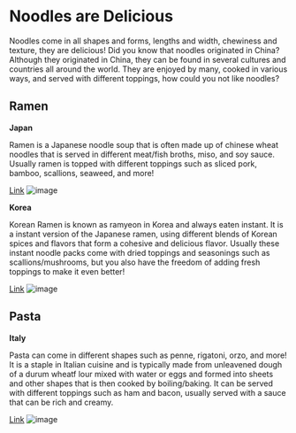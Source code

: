 # Noodles are Delicious

Noodles come in all shapes and forms, lengths and width, chewiness and texture, they are delicious! Did you know that noodles originated in China? Although they originated in China, they can be found in several cultures and countries all around the world. They are enjoyed by many, cooked in various ways, and served with different toppings, how could you not like noodles?

## Ramen

**Japan**

Ramen is a Japanese noodle soup that is often made up of chinese wheat noodles that is served in different meat/fish broths, miso, and soy sauce. Usually ramen is topped with different toppings such as sliced pork, bamboo, scallions, seaweed, and more!

[Link](https://www.google.com/url?sa=i&url=https%3A%2F%2Fen.wikipedia.org%2Fwiki%2FRamen&psig=AOvVaw1oOQGTK0u9ZdEQpFN-DsC5&ust=1602531545240000&source=images&cd=vfe&ved=0CAIQjRxqFwoTCLidyLClrewCFQAAAAAdAAAAABAD)
![image](https://upload.wikimedia.org/wikipedia/commons/thumb/d/dc/Shoyu_Ramen.jpg/1200px-Shoyu_Ramen.jpg)

**Korea**

Korean Ramen is known as ramyeon in Korea and always eaten instant. It is a instant version of the Japanese ramen, using different blends of Korean spices and flavors that form a cohesive and delicious flavor. Usually these instant noodle packs come with dried toppings and seasonings such as scallions/mushrooms, but you also have the freedom of adding fresh toppings to make it even better!

[Link](https://www.google.com/url?sa=i&url=https%3A%2F%2Fsharedappetite.com%2Frecipes%2Fspicy-korean-kimchi-ramen%2F&psig=AOvVaw1HSGVpxH01i6o0XVqKGKfP&ust=1602531854992000&source=images&cd=vfe&ved=0CAIQjRxqFwoTCKCBlcKmrewCFQAAAAAdAAAAABAE)
![image](https://sharedappetite.com/wp-content/uploads/2015/10/quick-easy-korean-kimchi-ramen-5-copy.jpg)

## Pasta

**Italy**

Pasta can come in different shapes such as penne, rigatoni, orzo, and more! It is a staple in Italian cuisine and is typically made from unleavened dough of a durum wheatf lour mixed with water or eggs and formed into sheets and other shapes that is then cooked by boiling/baking. It can be served with different toppings such as ham and bacon, usually served with a sauce that can be rich and creamy.

[Link](https://www.google.com/url?sa=i&url=https%3A%2F%2Fwww.eataly.com%2Fus_en%2Fmagazine%2Feataly-recipes%2Fitalian-pasta-recipes%2F&psig=AOvVaw2OCESK7UqnpZDof_Hi_pds&ust=1602532321788000&source=images&cd=vfe&ved=0CAIQjRxqFwoTCPj8xqSorewCFQAAAAAdAAAAABAD)
![image](https://www.eataly.com/wp/wp-content/uploads/2017/11/tagliatelle-al-ragu-pasta-web.jpg)



